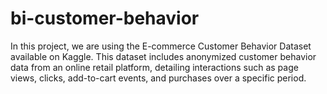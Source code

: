 # bi-customer-behavior
In this project, we are using the E-commerce Customer Behavior Dataset available on Kaggle. This dataset includes anonymized customer behavior data from an online retail platform, detailing interactions such as page views, clicks, add-to-cart events, and purchases over a specific period.
